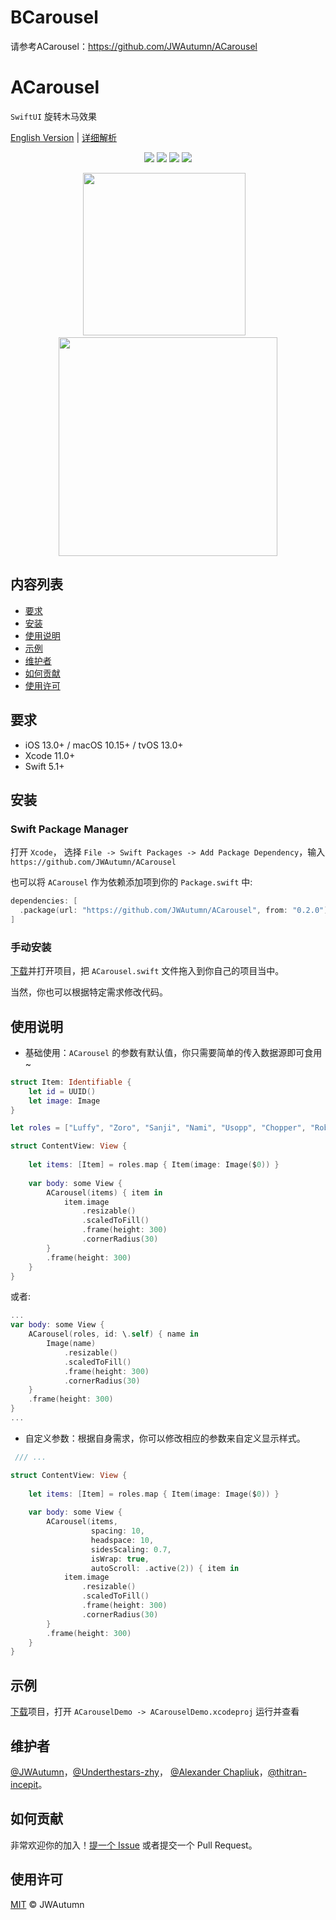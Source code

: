 # BCarousel

请参考ACarousel：https://github.com/JWAutumn/ACarousel

# ACarousel

`SwiftUI` 旋转木马效果

[English Version](README.md) | [详细解析](https://juejin.cn/post/6898258968775245837)

<p align="center">
<img src='https://img.shields.io/badge/Swift-5.1-green?style=flat'>
<img src='https://img.shields.io/badge/platform-iOS%20%7C%20macOS-lightgray.svg?style=flat'>
<img src='https://img.shields.io/badge/SMP-Supported-orange?style=flat'>
<img src='https://img.shields.io/github/license/JWAutumn/ACarousel'>
</p>

<p align="center">
<img src='Resource/iPhoneDemo.gif' width='260'>&nbsp&nbsp&nbsp
<img src='Resource/MacDemo.gif' width='350'>
</p>

## 内容列表

  - [要求](#要求)
  - [安装](#安装)
  - [使用说明](#使用说明)
  - [示例](#示例)
  - [维护者](#维护者)
  - [如何贡献](#如何贡献)
  - [使用许可](#使用许可)


## 要求

- iOS 13.0+ / macOS 10.15+ / tvOS 13.0+
- Xcode 11.0+
- Swift 5.1+


## 安装

### Swift Package Manager

打开 `Xcode`， 选择 `File -> Swift Packages -> Add Package Dependency`，输入 `https://github.com/JWAutumn/ACarousel`

也可以将 `ACarousel` 作为依赖添加项到你的 `Package.swift` 中:
```swift
dependencies: [
  .package(url: "https://github.com/JWAutumn/ACarousel", from: "0.2.0")
]
```

### 手动安装

[下载](https://github.com/JWAutumn/ACarousel/archive/main.zip)并打开项目，把 `ACarousel.swift` 文件拖入到你自己的项目当中。

当然，你也可以根据特定需求修改代码。


## 使用说明

 - 基础使用：`ACarousel` 的参数有默认值，你只需要简单的传入数据源即可食用~
```swift
struct Item: Identifiable {
    let id = UUID()
    let image: Image
}

let roles = ["Luffy", "Zoro", "Sanji", "Nami", "Usopp", "Chopper", "Robin", "Franky", "Brook"]

struct ContentView: View {
    
    let items: [Item] = roles.map { Item(image: Image($0)) }
    
    var body: some View {
        ACarousel(items) { item in
            item.image
                .resizable()
                .scaledToFill()
                .frame(height: 300)
                .cornerRadius(30)
        }
        .frame(height: 300)
    }
}
```

或者:

```swift
...
var body: some View {
    ACarousel(roles, id: \.self) { name in
        Image(name)
            .resizable()
            .scaledToFill()
            .frame(height: 300)
            .cornerRadius(30)
    }
    .frame(height: 300)
}
...
```

- 自定义参数：根据自身需求，你可以修改相应的参数来自定义显示样式。
```swift
 /// ...

struct ContentView: View {
    
    let items: [Item] = roles.map { Item(image: Image($0)) }
    
    var body: some View {
        ACarousel(items,
                  spacing: 10,
                  headspace: 10,
                  sidesScaling: 0.7,
                  isWrap: true,
                  autoScroll: .active(2)) { item in
            item.image
                .resizable()
                .scaledToFill()
                .frame(height: 300)
                .cornerRadius(30)
        }
        .frame(height: 300)
    }
}
```


## 示例

[下载](https://github.com/JWAutumn/ACarousel/archive/main.zip)项目，打开 `ACarouselDemo -> ACarouselDemo.xcodeproj` 运行并查看


## 维护者

[@JWAutumn](https://github.com/JWAutumn)，[@Underthestars-zhy](https://github.com/underthestars-zhy)， [@Alexander Chapliuk](https://github.com/krin-san)，[@thitran-incepit](https://github.com/thitran-incepit)。

## 如何贡献

非常欢迎你的加入！[提一个 Issue](https://github.com/JWAutumn/ACarousel/issues/new) 或者提交一个 Pull Request。



## 使用许可

[MIT](LICENSE) © JWAutumn
